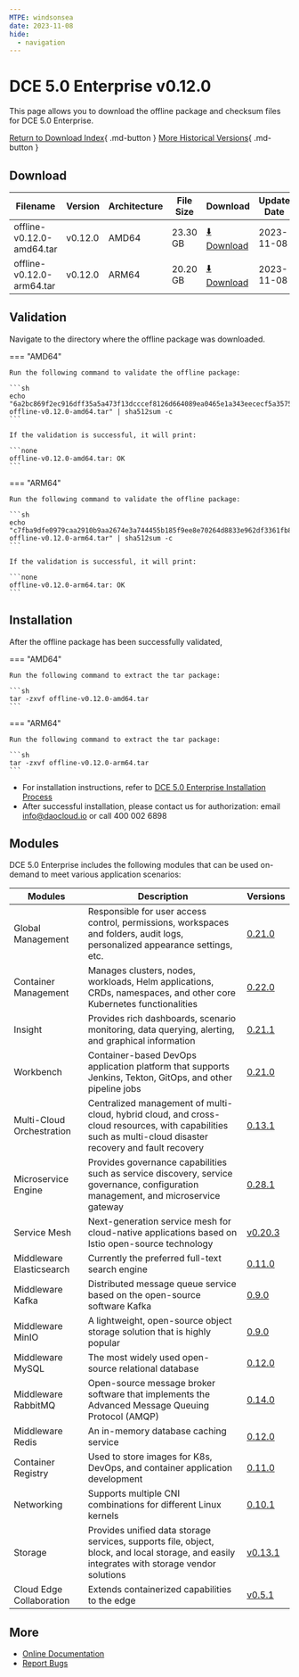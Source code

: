 ```yaml
---
MTPE: windsonsea
date: 2023-11-08
hide:
  - navigation
---
```


# DCE 5.0 Enterprise v0.12.0

This page allows you to download the offline package and checksum files for DCE 5.0 Enterprise.

[Return to Download Index](../index.md#_2){ .md-button }
[More Historical Versions](./dce5-installer-history.md){ .md-button }

## Download

| Filename | Version | Architecture | File Size | Download | Update Date |
| -------- | ------- | ------------ | --------- | -------- | ----------- |
| offline-v0.12.0-amd64.tar | v0.12.0 | AMD64 | 23.30 GB | [:arrow_down: Download](https://qiniu-download-public.daocloud.io/DaoCloud_Enterprise/dce5/offline-v0.12.0-amd64.tar) | 2023-11-08 |
| offline-v0.12.0-arm64.tar | v0.12.0 | ARM64 | 20.20 GB | [:arrow_down: Download](https://qiniu-download-public.daocloud.io/DaoCloud_Enterprise/dce5/offline-v0.12.0-arm64.tar) | 2023-11-08 |

## Validation

Navigate to the directory where the offline package was downloaded.

=== "AMD64"

    Run the following command to validate the offline package:

    ```sh
    echo "6a2bc869f2ec916dff35a5a473f13dcccef8126d664089ea0465e1a343eececf5a357520244990c765c9de608b765e26b8950bf0322b26b5e53491826d1d919a  offline-v0.12.0-amd64.tar" | sha512sum -c
    ```

    If the validation is successful, it will print:

    ```none
    offline-v0.12.0-amd64.tar: OK
    ```

=== "ARM64"

    Run the following command to validate the offline package:

    ```sh
    echo "c7fba9dfe0979caa2910b9aa2674e3a744455b185f9ee8e70264d8833e962df3361fb85d9d5d33be8fc643e36d9929e3d7af37ead66e7d30483d76dc77faa04c  offline-v0.12.0-arm64.tar" | sha512sum -c
    ```

    If the validation is successful, it will print:

    ```none
    offline-v0.12.0-arm64.tar: OK
    ```

## Installation

After the offline package has been successfully validated,

=== "AMD64"

    Run the following command to extract the tar package:

    ```sh
    tar -zxvf offline-v0.12.0-amd64.tar
    ```

=== "ARM64"

    Run the following command to extract the tar package:

    ```sh
    tar -zxvf offline-v0.12.0-arm64.tar
    ```

- For installation instructions, refer to [DCE 5.0 Enterprise Installation Process](../../install/commercial/start-install.md)
- After successful installation, please contact us for authorization: email info@daocloud.io or call 400 002 6898

## Modules

DCE 5.0 Enterprise includes the following modules that can be used on-demand to meet various application scenarios:

| Modules | Description | Versions |
| ------- | ----------- | -------- |
| Global Management | Responsible for user access control, permissions, workspaces and folders, audit logs, personalized appearance settings, etc. | [0.21.0](../../ghippo/intro/release-notes.md#v0210) |
| Container Management | Manages clusters, nodes, workloads, Helm applications, CRDs, namespaces, and other core Kubernetes functionalities | [0.22.0](../../kpanda/intro/release-notes.md#v0220) |
| Insight | Provides rich dashboards, scenario monitoring, data querying, alerting, and graphical information | [0.21.1](../../insight/intro/releasenote.md#insight-server-v0210) |
| Workbench | Container-based DevOps application platform that supports Jenkins, Tekton, GitOps, and other pipeline jobs | [0.21.0](../../amamba/intro/release-notes.md#v0210) |
| Multi-Cloud Orchestration | Centralized management of multi-cloud, hybrid cloud, and cross-cloud resources, with capabilities such as multi-cloud disaster recovery and fault recovery | [0.13.1](../../kairship/intro/release-notes.md#v0131) |
| Microservice Engine | Provides governance capabilities such as service discovery, service governance, configuration management, and microservice gateway | [0.28.1](../../skoala/intro/release-notes.md#v0281) |
| Service Mesh | Next-generation service mesh for cloud-native applications based on Istio open-source technology | [v0.20.3](../../mspider/intro/release-notes.md#v0203) |
| Middleware Elasticsearch | Currently the preferred full-text search engine | [0.11.0](../../middleware/elasticsearch/release-notes.md#v0110) |
| Middleware Kafka | Distributed message queue service based on the open-source software Kafka | [0.9.0](../../middleware/kafka/release-notes.md#v090) |
| Middleware MinIO | A lightweight, open-source object storage solution that is highly popular | [0.9.0](../../middleware/minio/release-notes.md#v090) |
| Middleware MySQL | The most widely used open-source relational database | [0.12.0](../../middleware/mysql/release-notes.md#v0120) |
| Middleware RabbitMQ | Open-source message broker software that implements the Advanced Message Queuing Protocol (AMQP) | [0.14.0](../../middleware/rabbitmq/release-notes.md#v0140) |
| Middleware Redis | An in-memory database caching service | [0.12.0](../../middleware/redis/release-notes.md#v0120) |
| Container Registry | Used to store images for K8s, DevOps, and container application development | [0.11.0](../../kangaroo/intro/release-notes.md#v0110) |
| Networking | Supports multiple CNI combinations for different Linux kernels | [0.10.1](../../network/intro/releasenotes.md#v0101) |
| Storage | Provides unified data storage services, supports file, object, block, and local storage, and easily integrates with storage vendor solutions | [v0.13.1](../../storage/hwameistor/releasenotes.md#v0131) |
| Cloud Edge Collaboration | Extends containerized capabilities to the edge | [v0.5.1](../../kant/intro/release-notes.md#v050) |

## More

- [Online Documentation](../../dce/index.md)
- [Report Bugs](https://github.com/DaoCloud/DaoCloud-docs/issues)
